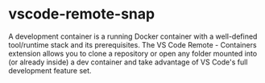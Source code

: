 # vscode-remote-snap

A development container is a running Docker container with a well-defined tool/runtime stack and its prerequisites. The VS Code Remote - Containers extension allows you to clone a repository or open any folder mounted into (or already inside) a dev container and take advantage of VS Code's full development feature set.
